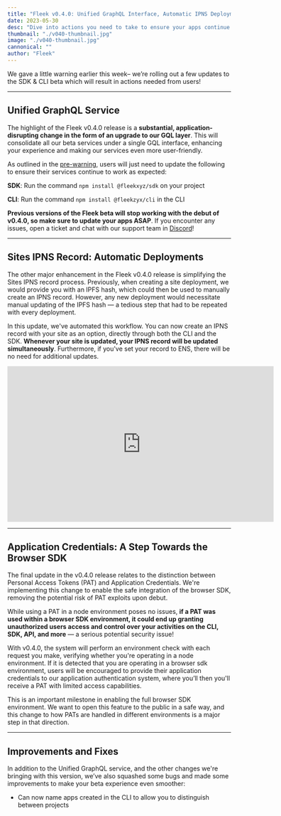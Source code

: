 ```yaml
---
title: "Fleek v0.4.0: Unified GraphQL Interface, Automatic IPNS Deployments, App Credentials"
date: 2023-05-30
desc: "Dive into actions you need to take to ensure your apps continue to work as expected, and everything else included in this version, with the roll-out of v0.4.0!"
thumbnail: "./v040-thumbnail.jpg"
image: "./v040-thumbnail.jpg"
cannonical: ""
author: "Fleek"
---
```


We gave a little warning earlier this week– we’re rolling out a few updates to the SDK & CLI beta which will result in actions needed from users!

---

## Unified GraphQL Service
The highlight of the Fleek v0.4.0 release is a **substantial, application-disrupting change in the form of an upgrade to our GQL layer**. This will consolidate all our beta services under a single GQL interface, enhancing your experience and making our services even more user-friendly.

As outlined in the [pre-warning](https://blog.fleek.xyz/post/preparing-for-fleek-beta-v040/), users will just need to update the following to ensure their services continue to work as expected:

**SDK**: Run the command `npm install @fleekxyz/sdk` on your project

**CLI**: Run the command `npm install @fleekzyx/cli` in the CLI

**Previous versions of the Fleek beta will stop working with the debut of v0.4.0, so make sure to update your apps ASAP**. If you encounter any issues, open a ticket and chat with our support team in [Discord](https://discord.gg/fleek)!

---

## Sites IPNS Record: Automatic Deployments
The other major enhancement in the Fleek v0.4.0 release is simplifying the Sites IPNS record process. Previously, when creating a site deployment, we would provide you with an IPFS hash, which could then be used to manually create an IPNS record. However, any new deployment would necessitate manual updating of the IPFS hash — a tedious step that had to be repeated with every deployment.

In this update, we've automated this workflow. You can now create an IPNS record with your site as an option, directly through both the CLI and the SDK. **Whenever your site is updated, your IPNS record will be updated simultaneously**. Furthermore, if you've set your record to ENS, there will be no need for additional updates.

<iframe width="600" height="350" src="https://www.youtube.com/embed/q20DUZV_rUs" title="YouTube video player" frameborder="0" allow="accelerometer; autoplay; clipboard-write; encrypted-media; gyroscope; picture-in-picture; web-share" allowfullscreen></iframe>


---

## Application Credentials: A Step Towards the Browser SDK
The final update in the v0.4.0 release relates to the distinction between Personal Access Tokens (PAT) and Application Credentials. We're implementing this change to enable the safe integration of the browser SDK, removing the potential risk of PAT exploits upon debut.

While using a PAT in a node environment poses no issues, **if a PAT was used within a browser SDK environment, it could end up granting unauthorized users access and control over your activities on the CLI, SDK, API, and more** — a serious potential security issue!

With v0.4.0, the system will perform an environment check with each request you make, verifying whether you're operating in a node environment. If it is detected that you are operating in a browser sdk environment, users will be encouraged to provide their application credentials to our application authentication system, where you’ll then you'll receive a PAT with limited access capabilities.

This is an important milestone in enabling the full browser SDK environment. We want to open this feature to the public in a safe way, and this change to how PATs are handled in different environments is a major step in that direction.

---

## Improvements and Fixes

In addition to the Unified GraphQL service, and the other changes we're bringing with this version, we’ve also squashed some bugs and made some improvements to make your beta experience even smoother:
* Can now name apps created in the CLI to allow you to distinguish between projects
